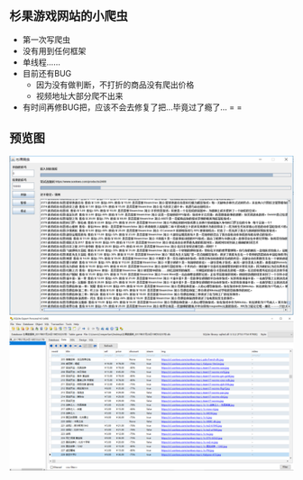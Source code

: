 ## 杉果游戏网站的小爬虫
+ 第一次写爬虫
+ 没有用到任何框架
+ 单线程……
+ 目前还有BUG
	+ 因为没有做判断，不打折的商品没有爬出价格
	+ 视频地址大部分爬不出来
+ 有时间再修BUG把，应该不会去修复了把...毕竟过了瘾了... = =

## 预览图
![](img/img1.png)
![](img/img2.png)
